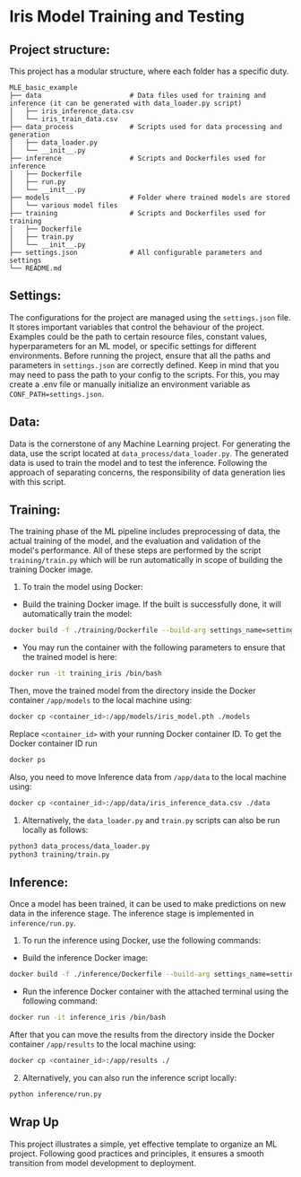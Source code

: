 # Iris Model Training and Testing

## Project structure:

This project has a modular structure, where each folder has a specific duty.

```
MLE_basic_example
├── data                      # Data files used for training and inference (it can be generated with data_loader.py script)
│   ├── iris_inference_data.csv
│   └── iris_train_data.csv
├── data_process              # Scripts used for data processing and generation
│   ├── data_loader.py
│   └── __init__.py           
├── inference                 # Scripts and Dockerfiles used for inference
│   ├── Dockerfile
│   ├── run.py
│   └── __init__.py
├── models                    # Folder where trained models are stored
│   └── various model files
├── training                  # Scripts and Dockerfiles used for training
│   ├── Dockerfile
│   ├── train.py
│   └── __init__.py
├── settings.json             # All configurable parameters and settings
└── README.md
```

## Settings:
The configurations for the project are managed using the `settings.json` file. It stores important variables that control the behaviour of the project. Examples could be the path to certain resource files, constant values, hyperparameters for an ML model, or specific settings for different environments. Before running the project, ensure that all the paths and parameters in `settings.json` are correctly defined.
Keep in mind that you may need to pass the path to your config to the scripts. For this, you may create a .env file or manually initialize an environment variable as `CONF_PATH=settings.json`.

## Data:
Data is the cornerstone of any Machine Learning project. For generating the data, use the script located at `data_process/data_loader.py`. The generated data is used to train the model and to test the inference. Following the approach of separating concerns, the responsibility of data generation lies with this script.

## Training:
The training phase of the ML pipeline includes preprocessing of data, the actual training of the model, and the evaluation and validation of the model's performance. All of these steps are performed by the script `training/train.py` which will be run automatically in scope of building the training Docker image.

1. To train the model using Docker: 

- Build the training Docker image. If the built is successfully done, it will automatically train the model:
```bash
docker build -f ./training/Dockerfile --build-arg settings_name=settings.json -t training_iris .
```
- You may run the container with the following parameters to ensure that the trained model is here:
```bash
docker run -it training_iris /bin/bash
```
Then, move the trained model from the directory inside the Docker container `/app/models` to the local machine using:
```bash
docker cp <container_id>:/app/models/iris_model.pth ./models
```
Replace `<container_id>` with your running Docker container ID.
To get the Docker container ID run 
```bash
docker ps
```
Also, you need to move Inference data from `/app/data` to the local machine using:
```bash
docker cp <container_id>:/app/data/iris_inference_data.csv ./data
```

1. Alternatively, the `data_loader.py` and `train.py` scripts can also be run locally as follows:

```bash
python3 data_process/data_loader.py
python3 training/train.py
```

## Inference:
Once a model has been trained, it can be used to make predictions on new data in the inference stage. The inference stage is implemented in `inference/run.py`.

1. To run the inference using Docker, use the following commands:

- Build the inference Docker image:
```bash
docker build -f ./inference/Dockerfile --build-arg settings_name=settings.json -t inference_iris .
```

- Run the inference Docker container with the attached terminal using the following command:
```bash
docker run -it inference_iris /bin/bash  
```
After that you can move the results from the directory inside the Docker container `/app/results` to the local machine using:
```bash
docker cp <container_id>:/app/results ./
```

2. Alternatively, you can also run the inference script locally:

```bash
python inference/run.py
```


## Wrap Up
This project illustrates a simple, yet effective template to organize an ML project. Following good practices and principles, it ensures a smooth transition from model development to deployment.